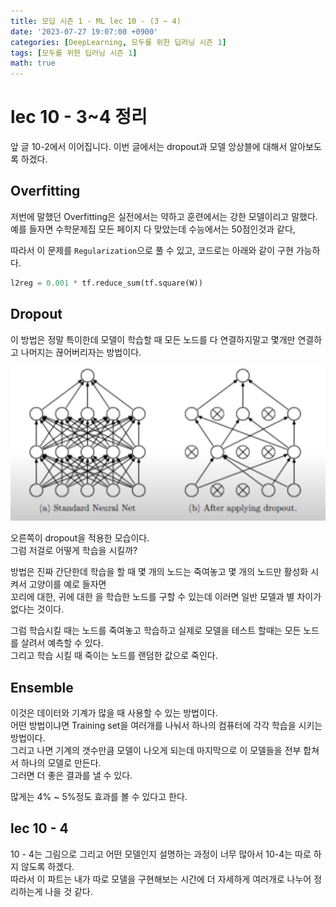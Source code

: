 ```yaml
---
title: 모딥 시즌 1 - ML lec 10 - (3 ~ 4)
date: '2023-07-27 19:07:00 +0900'
categories: [DeepLearning, 모두를 위한 딥러닝 시즌 1]
tags: [모두를 위한 딥러닝 시즌 1]
math: true
---
```


# lec 10 - 3~4 정리  
앞 글 10-2에서 이어집니다.
이번 글에서는 dropout과 모델 앙상블에 대해서 알아보도록 하겠다.  

## Overfitting  
저번에 말했던 Overfitting은 실전에서는 약하고 훈련에서는 강한 모델이리고 말했다.  
예를 들자면 수학문제집 모든 페이지 다 맞았는데 수능에서는 50점인것과 같다,  

따라서 이 문제를 `Regularization`으로 풀 수 있고, 코드로는 아래와 같이 구현 가능하다.  

```python
l2reg = 0.001 * tf.reduce_sum(tf.square(W))
```

## Dropout 

이 방법은 정말 특이한데 모델이 학습할 때 모든 노드를 다 연결하지말고 몇개만 연결하고 나머지는 끊어버리자는 방법이다.  

<img src="/assets/img/Modeep1/dropout.png" alt=".">

오른쪽이 dropout을 적용한 모습이다.  
그럼 저걸로 어떻게 학습을 시킬까?  

방법은 진짜 간단한데 학습을 할 때 몇 개의 노드는 죽여놓고 몇 개의 노드만 활성화 시켜서 고양이를 예로 들자면   
꼬리에 대한, 귀에 대한 을 학습한 노드를 구할 수 있는데 이러면 일반 모델과 별 차이가 없다는 것이다.   

그럼 학습시킬 때는 노드를 죽여놓고 학습하고 실제로 모델을 테스트 할때는 모든 노드를 살려서 예측할 수 있다.   
그리고 학습 시킬 때 죽이는 노드를 랜덤한 값으로 죽인다.  

## Ensemble 

이것은 데이터와 기계가 많을 때 사용할 수 있는 방법이다.  
어떤 방법이냐면 Training set을 여러개를 나눠서 하나의 컴퓨터에 각각 학습을 시키는 방법이다.  
그리고 나면 기계의 갯수만큼 모델이 나오게 되는데 마지막으로 이 모델들을 전부 합쳐서 하나의 모델로 만든다.  
그러면 더 좋은 결과를 낼 수 있다.  

많게는 4% ~ 5%정도 효과를 볼 수 있다고 한다.  

## lec 10 - 4
10 - 4는 그림으로 그리고 어떤 모델인지 설명하는 과정이 너무 많아서 10-4는 따로 하지 않도록 하겠다.  
따라서 이 파트는 내가 따로 모델을 구현해보는 시간에 더 자세하게 여러개로 나누어 정리하는게 나을 것 같다.